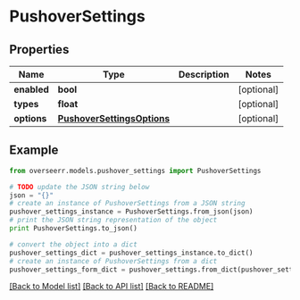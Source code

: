 # PushoverSettings


## Properties

Name | Type | Description | Notes
------------ | ------------- | ------------- | -------------
**enabled** | **bool** |  | [optional] 
**types** | **float** |  | [optional] 
**options** | [**PushoverSettingsOptions**](PushoverSettingsOptions.md) |  | [optional] 

## Example

```python
from overseerr.models.pushover_settings import PushoverSettings

# TODO update the JSON string below
json = "{}"
# create an instance of PushoverSettings from a JSON string
pushover_settings_instance = PushoverSettings.from_json(json)
# print the JSON string representation of the object
print PushoverSettings.to_json()

# convert the object into a dict
pushover_settings_dict = pushover_settings_instance.to_dict()
# create an instance of PushoverSettings from a dict
pushover_settings_form_dict = pushover_settings.from_dict(pushover_settings_dict)
```
[[Back to Model list]](../README.md#documentation-for-models) [[Back to API list]](../README.md#documentation-for-api-endpoints) [[Back to README]](../README.md)


